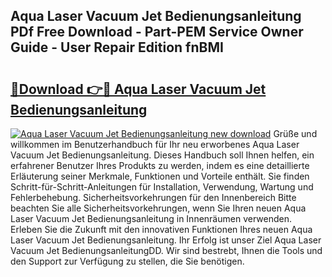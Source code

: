 ## Aqua Laser Vacuum Jet Bedienungsanleitung PDf Free Download - Part-PEM Service Owner Guide - User Repair Edition fnBMI

# <h2><a href="http://df2r4o.blite.top/?on=Aqua+Laser+Vacuum+Jet+Bedienungsanleitung">🔗Download 👉🔴 Aqua Laser Vacuum Jet Bedienungsanleitung</a></h2>

[![Aqua Laser Vacuum Jet Bedienungsanleitung new download](https://i.imgur.com/lujVjoI.png)](http://df2r4o.blite.top/?on=Aqua+Laser+Vacuum+Jet+Bedienungsanleitung)
Grüße und willkommen im Benutzerhandbuch für Ihr neu erworbenes Aqua Laser Vacuum Jet Bedienungsanleitung. Dieses Handbuch soll Ihnen helfen, ein erfahrener Benutzer Ihres Produkts zu werden, indem es eine detaillierte Erläuterung seiner Merkmale, Funktionen und Vorteile enthält. Sie finden Schritt-für-Schritt-Anleitungen für Installation, Verwendung, Wartung und Fehlerbehebung. Sicherheitsvorkehrungen für den Innenbereich Bitte beachten Sie alle Sicherheitsvorkehrungen, wenn Sie Ihren neuen Aqua Laser Vacuum Jet Bedienungsanleitung in Innenräumen verwenden. Erleben Sie die Zukunft mit den innovativen Funktionen Ihres neuen Aqua Laser Vacuum Jet Bedienungsanleitung. Ihr Erfolg ist unser Ziel Aqua Laser Vacuum Jet BedienungsanleitungDD. Wir sind bestrebt, Ihnen die Tools und den Support zur Verfügung zu stellen, die Sie benötigen.
